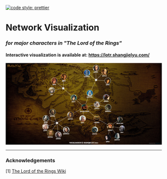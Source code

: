 [![code style: prettier](https://img.shields.io/badge/code_style-prettier-ff69b4.svg?style=flat-square)](https://github.com/prettier/prettier)

# Network Visualization

### *for major characters in "The Lord of the Rings"*

#### Interactive visualization is available at: https://lotr.shangjielyu.com/

![preview](docs/og_img.png)

---

### Acknowledgements

[1] [The Lord of the Rings Wiki](https://lotr.fandom.com/wiki/The_Lord_of_the_Rings_Wiki)